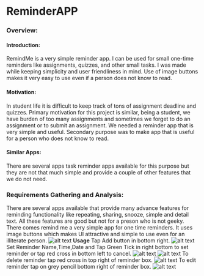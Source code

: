 # ReminderAPP
### **Overview:**
#### Introduction:
RemindMe is a very simple reminder app. I can be used for small one-time reminders like assignments, quizzes, and other small tasks. I was made while keeping simplicity and user friendliness in mind. Use of image buttons makes it very easy to use even if a person does not know to read.
####	Motivation:
In student life it is difficult to keep track of tons of assignment deadline and quizzes. Primary motivation for this project is similar, being a student, we have burden of too many assignments and sometimes we forget to do an assignment or to submit an assignment. We needed a reminder app that is very simple and useful. Secondary purpose was to make app that is useful for a person who does not know to read.
####	Similar Apps:
There are several apps task reminder apps available for this purpose but they are not that much simple and provide a couple of other features that we do not need.
### **Requirements Gathering and Analysis:**
There are several apps available that provide many advance features for reminding functionality like repeating, sharing, snooze, simple and detail text. All these features are good but not for a preson who is not geeky. There comes remind me a very simple app for one time reminders. It uses image buttons which makes UI attractive and simple to use even for an illiterate person.
![alt text](https://github.com/abdullahsultan/ReminderAPP/blob/master/UseCase.png?raw=true)
**Usage**
Tap Add button in bottom right.
![alt text](https://github.com/abdullahsultan/ReminderAPP/blob/master/Add.jpg?raw=true)
Set Reminder Name,Time,Date and Tap Green Tick in right bottom to set reminder or tap red cross in bottom left to cancel.
![alt text](https://github.com/abdullahsultan/ReminderAPP/blob/master/Cancel.jpg?raw=true)
![alt text](https://github.com/abdullahsultan/ReminderAPP/blob/master/Set.jpg?raw=true)
To delete reminder tap red cross in top right of reminder box.
![alt text](https://github.com/abdullahsultan/ReminderAPP/blob/master/Delete.jpg?raw=true)
To edit reminder tap on grey pencil bottom right of reminder box.
![alt text](https://github.com/abdullahsultan/ReminderAPP/blob/master/Edit.jpg?raw=true)
